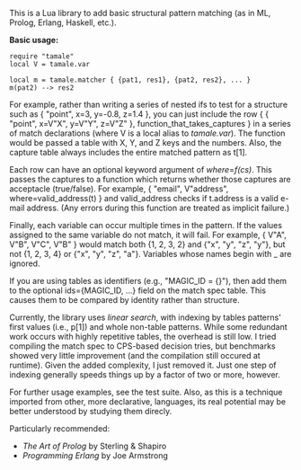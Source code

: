 This is a Lua library to add basic structural pattern matching (as in ML, Prolog, Erlang, Haskell, etc.).

**Basic usage:**

    require "tamale"
    local V = tamale.var
    
    local m = tamale.matcher { {pat1, res1}, {pat2, res2}, ... }
    m(pat2) --> res2

For example, rather than writing a series of nested ifs to test
for a structure such as { "point", x=3, y=-0.8, z=1.4 }, you can just
include the row
    { { "point", x=V"X", y=V"Y", z=V"Z" }, function_that_takes_captures }
in a series of match declarations (where V is a local alias to
*tamale.var*). The function would be passed a table with X, Y, and Z
keys and the numbers. Also, the capture table always includes the entire
matched pattern as t[1].

Each row can have an optional keyword argument of *where*=*f(cs)*. This
passes the captures to a function which returns whether those captures
are acceptacle (true/false). For example,
    { "email", V"address", where=valid_address(t) }
and valid_address checks if t.address is a valid e-mail address.
(Any errors during this function are treated as implicit failure.)

Finally, each variable can occur multiple times in the pattern. If the
values assigned to the same variable do not match, it will fail. For
example, { V"A", V"B", V"C", V"B" } would match both {1, 2, 3, 2} and
{"x", "y", "z", "y"}, but not {1, 2, 3, 4} or {"x", "y", "z", "a"}.
Variables whose names begin with _ are ignored.

If you are using tables as identifiers (e.g., "MAGIC_ID = {}"), then
add them to the optional ids={MAGIC_ID, ...} field on the match
spec table. This causes them to be compared by identity rather than
structure.

Currently, the library uses *linear search*, with indexing by tables
patterns' first values (i.e., p[1]) and whole non-table patterns. While
some redundant work occurs with highly repetitive tables, the overhead
is still low. I tried compiling the match spec to CPS-based decision
tries, but benchmarks showed very little improvement (and the
compilation still occured at runtime). Given the added complexity, I
just removed it. Just one step of indexing generally speeds things up by
a factor of two or more, however.

For further usage examples, see the test suite. Also, as this is a
technique imported from other, more declarative, languages, its real
potential may be better understood by studying them direcly.

Particularly recommended:

* _The Art of Prolog_ by Sterling & Shapiro
* _Programming Erlang_ by Joe Armstrong
